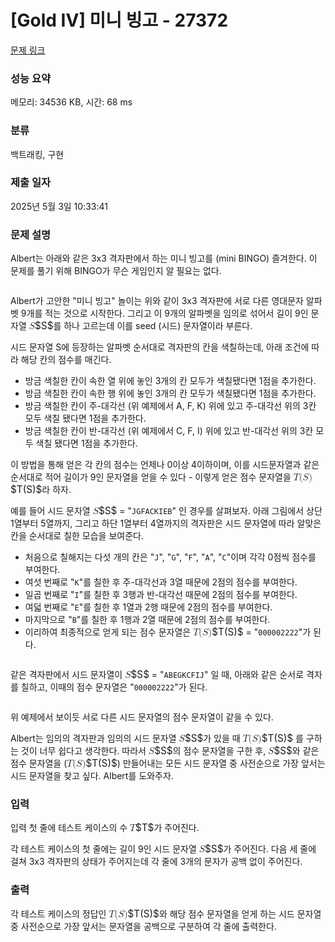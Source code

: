 # [Gold IV] 미니 빙고 - 27372 

[문제 링크](https://www.acmicpc.net/problem/27372) 

### 성능 요약

메모리: 34536 KB, 시간: 68 ms

### 분류

백트래킹, 구현

### 제출 일자

2025년 5월 3일 10:33:41

### 문제 설명

<p>Albert는 아래와 같은 3x3 격자판에서 하는 미니 빙고를 (mini BINGO) 즐겨한다. 이 문제를 풀기 위해 BINGO가 무슨 게임인지 알 필요는 없다.</p>

<p style="text-align: center;"><img alt="" src="https://upload.acmicpc.net/b999f7f2-3d41-42af-8ab3-a8a7563135a9/-/preview/"></p>

<p>Albert가 고안한 "미니 빙고" 놀이는 위와 같이 3x3 격자판에 서로 다른 영대문자 알파벳 9개를 적는 것으로 시작한다. 그리고 이 9개의 알파벳을 임의로 섞어서 길이 9인 문자열 <mjx-container class="MathJax" jax="CHTML" style="font-size: 109%; position: relative;"><mjx-math class="MJX-TEX" aria-hidden="true"><mjx-mi class="mjx-i"><mjx-c class="mjx-c1D446 TEX-I"></mjx-c></mjx-mi></mjx-math><mjx-assistive-mml unselectable="on" display="inline"><math xmlns="http://www.w3.org/1998/Math/MathML"><mi>S</mi></math></mjx-assistive-mml><span aria-hidden="true" class="no-mathjax mjx-copytext">$S$</span></mjx-container>를 하나 고르는데 이를 seed (시드) 문자열이라 부른다.</p>

<p>시드 문자열 S에 등장하는 알파벳 순서대로 격자판의 칸을 색칠하는데, 아래 조건에 따라 해당 칸의 점수를 매긴다.</p>

<ul>
	<li>방금 색칠한 칸이 속한 열 위에 놓인 3개의 칸 모두가 색칠됐다면 1점을 추가한다.</li>
	<li>방금 색칠한 칸이 속한 행 위에 놓인 3개의 칸 모두가 색칠됐다면 1점을 추가한다.</li>
	<li>방금 색칠한 칸이 주-대각선 (위 예제에서 A, F, K) 위에 있고 주-대각선 위의 3칸 모두 색칠 됐다면 1점을 추가한다.</li>
	<li>방금 색칠한 칸이 반-대각선 (위 예제에서 C, F, I) 위에 있고 반-대각선 위의 3칸 모두 색칠 됐다면 1점을 추가한다.</li>
</ul>

<p>이 방법을 통해 얻은 각 칸의 점수는 언제나 0이상 4이하이며, 이를 시드문자열과 같은 순서대로 적어 길이가 9인 문자열을 얻을 수 있다 - 이렇게 얻은 점수 문자열을 <mjx-container class="MathJax" jax="CHTML" style="font-size: 109%; position: relative;"><mjx-math class="MJX-TEX" aria-hidden="true"><mjx-mi class="mjx-i"><mjx-c class="mjx-c1D447 TEX-I"></mjx-c></mjx-mi><mjx-mo class="mjx-n"><mjx-c class="mjx-c28"></mjx-c></mjx-mo><mjx-mi class="mjx-i"><mjx-c class="mjx-c1D446 TEX-I"></mjx-c></mjx-mi><mjx-mo class="mjx-n"><mjx-c class="mjx-c29"></mjx-c></mjx-mo></mjx-math><mjx-assistive-mml unselectable="on" display="inline"><math xmlns="http://www.w3.org/1998/Math/MathML"><mi>T</mi><mo stretchy="false">(</mo><mi>S</mi><mo stretchy="false">)</mo></math></mjx-assistive-mml><span aria-hidden="true" class="no-mathjax mjx-copytext">$T(S)$</span></mjx-container>라 하자.</p>

<p>예를 들어 시드 문자열 <mjx-container class="MathJax" jax="CHTML" style="font-size: 109%; position: relative;"><mjx-math class="MJX-TEX" aria-hidden="true"><mjx-mi class="mjx-i"><mjx-c class="mjx-c1D446 TEX-I"></mjx-c></mjx-mi></mjx-math><mjx-assistive-mml unselectable="on" display="inline"><math xmlns="http://www.w3.org/1998/Math/MathML"><mi>S</mi></math></mjx-assistive-mml><span aria-hidden="true" class="no-mathjax mjx-copytext">$S$</span></mjx-container> = "<code>JGFACKIEB</code>" 인 경우를 살펴보자. 아래 그림에서 상단 1열부터 5열까지, 그리고 하단 1열부터 4열까지의 격자판은 시드 문자열에 따라 알맞은 칸을 순서대로 칠한 모습을 보여준다.</p>

<ul>
	<li>처음으로 칠해지는 다섯 개의 칸은 "<code>J</code>", "<code>G</code>", "<code>F</code>", "<code>A</code>", "<code>C</code>"이며 각각 0점씩 점수를 부여한다.</li>
	<li>여섯 번째로 "<code>K</code>"를 칠한 후 주-대각선과 3열 때문에 2점의 점수를 부여한다.</li>
	<li>일곱 번째로 "<code>I</code>"를 칠한 후 3행과 반-대각선 때문에 2점의 점수를 부여한다.</li>
	<li>여덟 번째로 "<code>E</code>"를 칠한 후 1열과 2행 때문에 2점의 점수를 부여한다.</li>
	<li>마지막으로 "<code>B</code>"를 칠한 후 1행과 2열 때문에 2점의 점수를 부여한다.</li>
	<li>이리하여 최종적으로 얻게 되는 점수 문자열은 <mjx-container class="MathJax" jax="CHTML" style="font-size: 109%; position: relative;"><mjx-math class="MJX-TEX" aria-hidden="true"><mjx-mi class="mjx-i"><mjx-c class="mjx-c1D447 TEX-I"></mjx-c></mjx-mi><mjx-mo class="mjx-n"><mjx-c class="mjx-c28"></mjx-c></mjx-mo><mjx-mi class="mjx-i"><mjx-c class="mjx-c1D446 TEX-I"></mjx-c></mjx-mi><mjx-mo class="mjx-n"><mjx-c class="mjx-c29"></mjx-c></mjx-mo></mjx-math><mjx-assistive-mml unselectable="on" display="inline"><math xmlns="http://www.w3.org/1998/Math/MathML"><mi>T</mi><mo stretchy="false">(</mo><mi>S</mi><mo stretchy="false">)</mo></math></mjx-assistive-mml><span aria-hidden="true" class="no-mathjax mjx-copytext">$T(S)$</span></mjx-container> = "<code>000002222</code>"가 된다.</li>
</ul>

<p style="text-align: center;"><img alt="" src="https://upload.acmicpc.net/8854d6db-c321-47aa-9390-0b4b8086fe4e/-/preview/"></p>

<p>같은 격자판에서 시드 문자열이 <mjx-container class="MathJax" jax="CHTML" style="font-size: 109%; position: relative;"><mjx-math class="MJX-TEX" aria-hidden="true"><mjx-mi class="mjx-i"><mjx-c class="mjx-c1D446 TEX-I"></mjx-c></mjx-mi></mjx-math><mjx-assistive-mml unselectable="on" display="inline"><math xmlns="http://www.w3.org/1998/Math/MathML"><mi>S</mi></math></mjx-assistive-mml><span aria-hidden="true" class="no-mathjax mjx-copytext">$S$</span></mjx-container> = "<code>ABEGKCFIJ</code>" 일 때, 아래와 같은 순서로 격자를 칠하고, 이때의 점수 문자열은 "<code>000002222</code>"가 된다.</p>

<p style="text-align: center;"><img alt="" src="https://upload.acmicpc.net/5527201e-3a8f-43e6-981e-18641434699a/-/preview/"></p>

<p>위 예제에서 보이듯 서로 다른 시드 문자열의 점수 문자열이 같을 수 있다.</p>

<p>Albert는 임의의 격자판과 임의의 시드 문자열 <mjx-container class="MathJax" jax="CHTML" style="font-size: 109%; position: relative;"><mjx-math class="MJX-TEX" aria-hidden="true"><mjx-mi class="mjx-i"><mjx-c class="mjx-c1D446 TEX-I"></mjx-c></mjx-mi></mjx-math><mjx-assistive-mml unselectable="on" display="inline"><math xmlns="http://www.w3.org/1998/Math/MathML"><mi>S</mi></math></mjx-assistive-mml><span aria-hidden="true" class="no-mathjax mjx-copytext">$S$</span></mjx-container>가 있을 때 <mjx-container class="MathJax" jax="CHTML" style="font-size: 109%; position: relative;"><mjx-math class="MJX-TEX" aria-hidden="true"><mjx-mi class="mjx-i"><mjx-c class="mjx-c1D447 TEX-I"></mjx-c></mjx-mi><mjx-mo class="mjx-n"><mjx-c class="mjx-c28"></mjx-c></mjx-mo><mjx-mi class="mjx-i"><mjx-c class="mjx-c1D446 TEX-I"></mjx-c></mjx-mi><mjx-mo class="mjx-n"><mjx-c class="mjx-c29"></mjx-c></mjx-mo></mjx-math><mjx-assistive-mml unselectable="on" display="inline"><math xmlns="http://www.w3.org/1998/Math/MathML"><mi>T</mi><mo stretchy="false">(</mo><mi>S</mi><mo stretchy="false">)</mo></math></mjx-assistive-mml><span aria-hidden="true" class="no-mathjax mjx-copytext">$T(S)$</span></mjx-container> 를 구하는 것이 너무 쉽다고 생각한다. 따라서 <mjx-container class="MathJax" jax="CHTML" style="font-size: 109%; position: relative;"><mjx-math class="MJX-TEX" aria-hidden="true"><mjx-mi class="mjx-i"><mjx-c class="mjx-c1D446 TEX-I"></mjx-c></mjx-mi></mjx-math><mjx-assistive-mml unselectable="on" display="inline"><math xmlns="http://www.w3.org/1998/Math/MathML"><mi>S</mi></math></mjx-assistive-mml><span aria-hidden="true" class="no-mathjax mjx-copytext">$S$</span></mjx-container>의 점수 문자열을 구한 후, <mjx-container class="MathJax" jax="CHTML" style="font-size: 109%; position: relative;"><mjx-math class="MJX-TEX" aria-hidden="true"><mjx-mi class="mjx-i"><mjx-c class="mjx-c1D446 TEX-I"></mjx-c></mjx-mi></mjx-math><mjx-assistive-mml unselectable="on" display="inline"><math xmlns="http://www.w3.org/1998/Math/MathML"><mi>S</mi></math></mjx-assistive-mml><span aria-hidden="true" class="no-mathjax mjx-copytext">$S$</span></mjx-container>와 같은 점수 문자열을 (<mjx-container class="MathJax" jax="CHTML" style="font-size: 109%; position: relative;"><mjx-math class="MJX-TEX" aria-hidden="true"><mjx-mi class="mjx-i"><mjx-c class="mjx-c1D447 TEX-I"></mjx-c></mjx-mi><mjx-mo class="mjx-n"><mjx-c class="mjx-c28"></mjx-c></mjx-mo><mjx-mi class="mjx-i"><mjx-c class="mjx-c1D446 TEX-I"></mjx-c></mjx-mi><mjx-mo class="mjx-n"><mjx-c class="mjx-c29"></mjx-c></mjx-mo></mjx-math><mjx-assistive-mml unselectable="on" display="inline"><math xmlns="http://www.w3.org/1998/Math/MathML"><mi>T</mi><mo stretchy="false">(</mo><mi>S</mi><mo stretchy="false">)</mo></math></mjx-assistive-mml><span aria-hidden="true" class="no-mathjax mjx-copytext">$T(S)$</span></mjx-container>) 만들어내는 모든 시드 문자열 중 사전순으로 가장 앞서는 시드 문자열을 찾고 싶다. Albert를 도와주자.</p>

### 입력 

 <p>입력 첫 줄에 테스트 케이스의 수 <mjx-container class="MathJax" jax="CHTML" style="font-size: 109%; position: relative;"><mjx-math class="MJX-TEX" aria-hidden="true"><mjx-mi class="mjx-i"><mjx-c class="mjx-c1D447 TEX-I"></mjx-c></mjx-mi></mjx-math><mjx-assistive-mml unselectable="on" display="inline"><math xmlns="http://www.w3.org/1998/Math/MathML"><mi>T</mi></math></mjx-assistive-mml><span aria-hidden="true" class="no-mathjax mjx-copytext">$T$</span></mjx-container>가 주어진다.</p>

<p>각 테스트 케이스의 첫 줄에는 길이 9인 시드 문자열 <mjx-container class="MathJax" jax="CHTML" style="font-size: 109%; position: relative;"><mjx-math class="MJX-TEX" aria-hidden="true"><mjx-mi class="mjx-i"><mjx-c class="mjx-c1D446 TEX-I"></mjx-c></mjx-mi></mjx-math><mjx-assistive-mml unselectable="on" display="inline"><math xmlns="http://www.w3.org/1998/Math/MathML"><mi>S</mi></math></mjx-assistive-mml><span aria-hidden="true" class="no-mathjax mjx-copytext">$S$</span></mjx-container>가 주어진다. 다음 세 줄에 걸쳐 3x3 격자판의 상태가 주어지는데 각 줄에 3개의 문자가 공백 없이 주어진다.</p>

### 출력 

 <p>각 테스트 케이스의 정답인 <mjx-container class="MathJax" jax="CHTML" style="font-size: 109%; position: relative;"><mjx-math class="MJX-TEX" aria-hidden="true"><mjx-mi class="mjx-i"><mjx-c class="mjx-c1D447 TEX-I"></mjx-c></mjx-mi><mjx-mo class="mjx-n"><mjx-c class="mjx-c28"></mjx-c></mjx-mo><mjx-mi class="mjx-i"><mjx-c class="mjx-c1D446 TEX-I"></mjx-c></mjx-mi><mjx-mo class="mjx-n"><mjx-c class="mjx-c29"></mjx-c></mjx-mo></mjx-math><mjx-assistive-mml unselectable="on" display="inline"><math xmlns="http://www.w3.org/1998/Math/MathML"><mi>T</mi><mo stretchy="false">(</mo><mi>S</mi><mo stretchy="false">)</mo></math></mjx-assistive-mml><span aria-hidden="true" class="no-mathjax mjx-copytext">$T(S)$</span></mjx-container>와 해당 점수 문자열을 얻게 하는 시드 문자열 중 사전순으로 가장 앞서는 문자열을 공백으로 구분하여 각 줄에 출력한다.</p>

